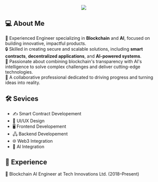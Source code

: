 <p align="center">
  <img src="https://readme-typing-svg.herokuapp.com?font=Fira+Code&weight=700&size=45&duration=2000&pause=1000&color=0C6CF7&center=true&vCenter=true&random=false&width=1200&height=100&lines=Full+Stack+Developer;Blockchain+AI+Engineer;7+years+of+experience;High+productivity+%26+Best+communication">
</p>

## 💻 About Me

🌟 Experienced Engineer specializing in **Blockchain** and **AI**, focused on building innovative, impactful products.  
🔒 Skilled in creating secure and scalable solutions, including **smart contracts**, **decentralized applications**, and **AI-powered systems**.  
🚀 Passionate about combining blockchain's transparency with AI's intelligence to solve complex challenges and deliver cutting-edge technologies.  
🤝 A collaborative professional dedicated to driving progress and turning ideas into reality.  

## 🛠️ Sevices

* ✍️ Smart Contract Developement
* 🎨 UI/UX Design
* 🖥️ Frontend Developement
* 🖧 Backend Developement
* 🌐 Web3 Integration
* 🤖 AI Integration

## 💼 Experience

🔹 Blockchain AI Engineer at Tech Innovations Ltd. (2018–Present)


